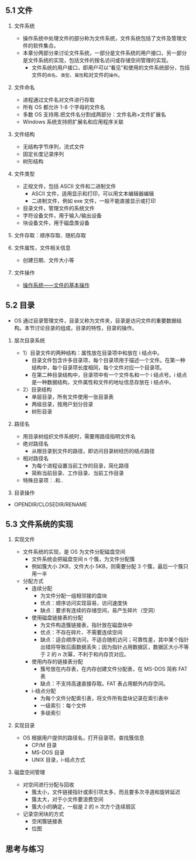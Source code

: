 ## 5.1 文件

1. 文件系统

   - 操作系统中处理文件的部分称为文件系统，文件系统包括了文件及管理文件的软件集合。
   - 本章分两部分来讨论文件系统，一部分是文件系统的用户接口，另一部分是文件系统的实现，包括文件的按名访问或存储空间管理的实现。
     - 文件系统的用户接口，即用户可以“看见”和使用的文件系统部分，包括文件的`命名`、`类型`、`属性`和对文件的`操作`。

2. 文件命名

   - 进程通过文件名对文件进行存取
   - 所有 OS 都允许 1-8 个字母的文件名
   - 多数 OS 支持用.把文件名分割成两部分：文件名称+文件扩展名
   - Windows 系统支持把扩展名和应用程序关联

3. 文件结构

   - 无结构字节序列，流式文件
   - 固定长度记录序列
   - 树形结构

4. 文件类型

   - 正规文件，包括 ASCII 文件和二进制文件
     - ASCII 文件，适用显示和打印，可以用文本编辑器编辑
     - 二进制文件，例如 exe 文件，一般不能直接显示或打印
   - 目录文件，管理文件的系统文件
   - 字符设备文件，用于输入/输出设备
   - 块设备文件，用于磁盘类设备

5. 文件存取：顺序存取、随机存取
6. 文件属性，文件相关信息

   - 创建日期、文件大小等

7. 文件操作
   - [操作系统——文件的基本操作](https://blog.csdn.net/qq_45741986/article/details/125233511)

## 5.2 目录

- OS 通过目录管理文件，目录又称为文件夹，目录是访问文件的重要数据结构。本节讨论目录的组成，目录的特性，目录的操作。

1. 层次目录系统

   - 1）目录文件的两种结构：属性放在目录项中和放在 i 结点中。
     - 目录文件包含许多目录项，每个目录项用于描述一个文件。在第一种结构中，每个目录项长度相同，每个文件对应一个目录项。
     - 在第二种目录结构中，目录项中有一个文件名和一个 i 结点号。i 结点是一种数据结构，文件属性和文件的地址信息存放在 i 结点中。
   - 2）目录结构
     - 单层目录，所有文件使用一张目录表
     - 两级目录，按用户划分目录
     - 树形目录

2. 路径名

   - 用目录树组织文件系统时，需要用路径指明文件名
   - 绝对路径名
     - 从根目录到文件的路径，即访问目录树经历的结点路径
   - 相对路径名
     - 为每个进程设置当前工作的目录，简化路径
     - 简称当前目录、工作目录、当前工作目录
   - 特殊目录项：.和..

3. 目录操作

- OPENDIR/CLOSEDIR/RENAME

## 5.3 文件系统的实现

1. 实现文件

   - 文件系统的实现，是 OS 为文件分配磁盘空间
     - 文件系统会把磁盘空间 n 个簇，为文件分配簇
     - 例如簇大小 2KB，文件大小 5KB，则需要分配 3 个簇，最后一个簇只用一半
   - 分配方式
     - 连续分配
       - 为文件分配一组相邻接的盘块
       - 优点：顺序访问实现容易，访问速度快
       - 缺点：要求有连续的存储空间，易产生碎片（空洞）
     - 使用磁盘链接表的分配
       - 为文件构造簇链接表，指针放在磁盘块中
       - 优点：不存在碎片、不需要连续空间
       - 缺点：适合顺序访问，不适合随机访问；可靠性差，其中某个指针出错将导致后面数据丢失；因为指针占用数据区，数据区大小不等于 2 的 n 次幂，不利于和内存页对应。
     - 使用内存的链接表分配
       - 簇号放在内存表，在内存创建文件分配表，在 MS-DOS 简称 FAT 表
       - 缺点：不支持高速直接存取。FAT 表占用额外内存空间。
     - i-结点分配
       - 为每个文件分配索引表，将文件所有盘块记录在索引表中
       - 一级索引：每个文件
       - 多级索引

2. 实现目录

   - OS 根据用户提供的路径名，打开目录项，查找簇信息
     - CP/M 目录
     - MS-DOS 目录
     - UNIX 目录，i-结点方式

3. 磁盘空间管理

   - 对空间进行分配与回收
     - 簇太小，文件链接指针或索引项太多，而且要多次寻道和旋转延迟
     - 簇太大，对于小文件要浪费空间
     - 簇大小的确定，一般是 2 的 n 次方个连续扇区
   - 记录空闲块的方式
     - 空闲簇链接表
     - 位图

## 思考与练习
